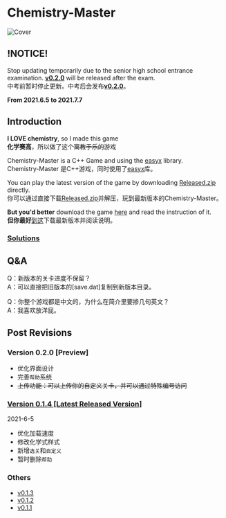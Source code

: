 # Chemistry-Master

![Cover](https://repository-images.githubusercontent.com/367835501/ebbef400-cc42-11eb-8b4a-7bfa84304fb0)

## !NOTICE!

Stop updating temporarily due to the senior high school entrance examination. [**v0.2.0**](#version-020-preview) will be released after the exam.\
中考前暂时停止更新。中考后会发布[**v0.2.0**](#version-020-preview)。

**From 2021.6.5 to 2021.7.7**

## Introduction

**I LOVE chemistry**, so I made this game\
**化学赛高**，所以做了这个~~寓教于乐的~~游戏

Chemistry-Master is a C++ Game and using the [easyx](https://easyx.cn/) library.\
Chemistry-Master 是C++游戏，同时使用了[easyx](https://easyx.cn/)库。

You can play the latest version of the game by downloading [Released.zip](https://github.com/lingfunny/Chemistry-Master/blob/main/Release.zip) directly.\
你可以通过直接下载[Released.zip](https://github.com/lingfunny/Chemistry-Master/blob/main/Release.zip)并解压，玩到最新版本的Chemistry-Master。

**But you'd better** download the game [here](https://github.com/lingfunny/Chemistry-Master/releases) and read the instruction of it.\
**但你最好**[到这](https://github.com/lingfunny/Chemistry-Master/releases)下载最新版本并阅读说明。

### [Solutions](Solutions.md)

## Q&A

Q：新版本的关卡进度不保留？\
A：可以直接把旧版本的[save.dat]复制到新版本目录。

Q：你整个游戏都是中文的，为什么在简介里要掺几句英文？\
A：我喜欢放洋屁。

## Post Revisions

### Version 0.2.0 [Preview]

- 优化界面设计
- 完善`帮助`系统
- ~~上传功能：可以上传你的自定义关卡，并可以通过特殊编号访问~~

### [Version 0.1.4 [Latest Released Version]](https://github.com/lingfunny/Chemistry-Master/releases/tag/v0.1.4)

2021-6-5

- 优化加载速度
- 修改化学式样式
- 新增`选关`和`自定义`
- 暂时删除`帮助`

### Others

- [v0.1.3](https://github.com/lingfunny/Chemistry-Master/releases/tag/v0.1.3)
- [v0.1.2](https://github.com/lingfunny/Chemistry-Master/releases/tag/v0.1.2)
- [v0.1.1](https://github.com/lingfunny/Chemistry-Master/releases/tag/v0.1.1)
